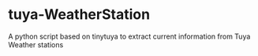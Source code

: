 # tuya-WeatherStation
A python script based on tinytuya to extract current information from Tuya Weather stations
